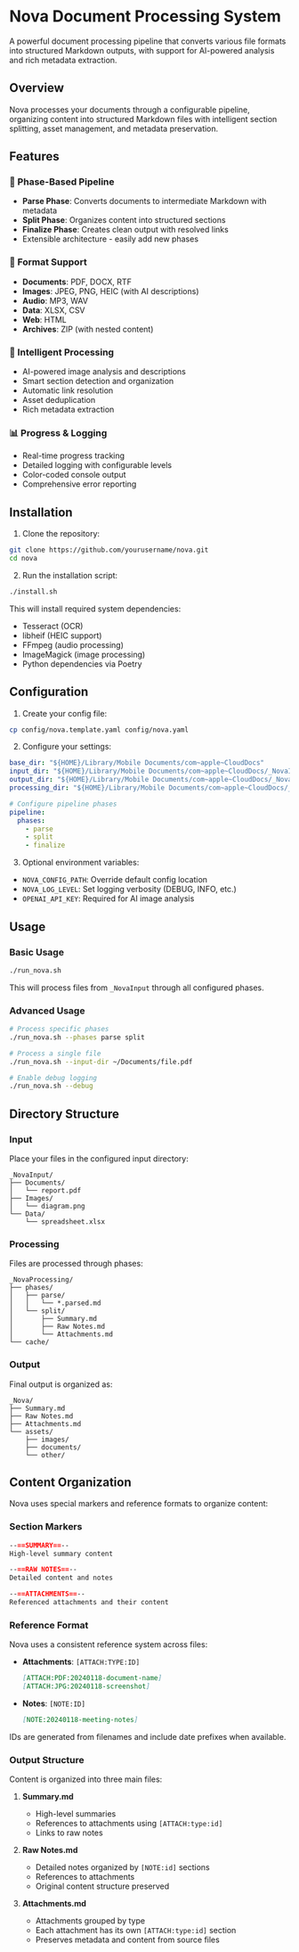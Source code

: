 # Nova Document Processing System

A powerful document processing pipeline that converts various file formats into structured Markdown outputs, with support for AI-powered analysis and rich metadata extraction.

## Overview

Nova processes your documents through a configurable pipeline, organizing content into structured Markdown files with intelligent section splitting, asset management, and metadata preservation.

## Features

### 🔄 Phase-Based Pipeline
- **Parse Phase**: Converts documents to intermediate Markdown with metadata
- **Split Phase**: Organizes content into structured sections
- **Finalize Phase**: Creates clean output with resolved links
- Extensible architecture - easily add new phases

### 📄 Format Support
- **Documents**: PDF, DOCX, RTF
- **Images**: JPEG, PNG, HEIC (with AI descriptions)
- **Audio**: MP3, WAV
- **Data**: XLSX, CSV
- **Web**: HTML
- **Archives**: ZIP (with nested content)

### 🧠 Intelligent Processing
- AI-powered image analysis and descriptions
- Smart section detection and organization
- Automatic link resolution
- Asset deduplication
- Rich metadata extraction

### 📊 Progress & Logging
- Real-time progress tracking
- Detailed logging with configurable levels
- Color-coded console output
- Comprehensive error reporting

## Installation

1. Clone the repository:
```bash
git clone https://github.com/yourusername/nova.git
cd nova
```

2. Run the installation script:
```bash
./install.sh
```

This will install required system dependencies:
- Tesseract (OCR)
- libheif (HEIC support)
- FFmpeg (audio processing)
- ImageMagick (image processing)
- Python dependencies via Poetry

## Configuration

1. Create your config file:
```bash
cp config/nova.template.yaml config/nova.yaml
```

2. Configure your settings:
```yaml
base_dir: "${HOME}/Library/Mobile Documents/com~apple~CloudDocs"
input_dir: "${HOME}/Library/Mobile Documents/com~apple~CloudDocs/_NovaInput"
output_dir: "${HOME}/Library/Mobile Documents/com~apple~CloudDocs/_Nova"
processing_dir: "${HOME}/Library/Mobile Documents/com~apple~CloudDocs/_NovaProcessing"

# Configure pipeline phases
pipeline:
  phases:
    - parse
    - split
    - finalize
```

3. Optional environment variables:
- `NOVA_CONFIG_PATH`: Override default config location
- `NOVA_LOG_LEVEL`: Set logging verbosity (DEBUG, INFO, etc.)
- `OPENAI_API_KEY`: Required for AI image analysis

## Usage

### Basic Usage
```bash
./run_nova.sh
```

This will process files from `_NovaInput` through all configured phases.

### Advanced Usage
```bash
# Process specific phases
./run_nova.sh --phases parse split

# Process a single file
./run_nova.sh --input-dir ~/Documents/file.pdf

# Enable debug logging
./run_nova.sh --debug
```

## Directory Structure

### Input
Place your files in the configured input directory:
```
_NovaInput/
├── Documents/
│   └── report.pdf
├── Images/
│   └── diagram.png
└── Data/
    └── spreadsheet.xlsx
```

### Processing
Files are processed through phases:
```
_NovaProcessing/
├── phases/
│   ├── parse/
│   │   └── *.parsed.md
│   └── split/
│       ├── Summary.md
│       ├── Raw Notes.md
│       └── Attachments.md
└── cache/
```

### Output
Final output is organized as:
```
_Nova/
├── Summary.md
├── Raw Notes.md
├── Attachments.md
└── assets/
    ├── images/
    ├── documents/
    └── other/
```

## Content Organization

Nova uses special markers and reference formats to organize content:

### Section Markers
```markdown
--==SUMMARY==--
High-level summary content

--==RAW NOTES==--
Detailed content and notes

--==ATTACHMENTS==--
Referenced attachments and their content
```

### Reference Format
Nova uses a consistent reference system across files:

- **Attachments**: `[ATTACH:TYPE:ID]`
  ```markdown
  [ATTACH:PDF:20240118-document-name]
  [ATTACH:JPG:20240118-screenshot]
  ```

- **Notes**: `[NOTE:ID]`
  ```markdown
  [NOTE:20240118-meeting-notes]
  ```

IDs are generated from filenames and include date prefixes when available.

### Output Structure
Content is organized into three main files:

1. **Summary.md**
   - High-level summaries
   - References to attachments using `[ATTACH:type:id]`
   - Links to raw notes

2. **Raw Notes.md**
   - Detailed notes organized by `[NOTE:id]` sections
   - References to attachments
   - Original content structure preserved

3. **Attachments.md**
   - Attachments grouped by type
   - Each attachment has its own `[ATTACH:type:id]` section
   - Preserves metadata and content from source files


